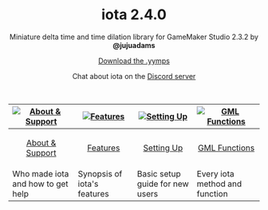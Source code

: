 <h1 align="center">iota 2.4.0</h1>

<p align="center">Miniature delta time and time dilation library for GameMaker Studio 2.3.2 by <b>@jujuadams</b></p>

<p align="center"><a href="https://github.com/JujuAdams/iota/releases/">Download the .yymps</a></p>

<p align="center">Chat about iota on the <a href="https://discord.gg/8krYCqr">Discord server</a></p>

&nbsp;

|[![About & Support](https://raw.githubusercontent.com/wiki/JujuAdams/scribble/images/faq.png)](https://github.com/JujuAdams/iota/wiki/About-&-Support)|[![Features](https://raw.githubusercontent.com/wiki/JujuAdams/scribble/images/features.png)](https://github.com/JujuAdams/iota/wiki/Features)|[![Setting Up](https://raw.githubusercontent.com/wiki/JujuAdams/scribble/images/setup.png)](https://github.com/JujuAdams/iota/wiki/Setting-Up)|[![GML Functions](https://raw.githubusercontent.com/wiki/JujuAdams/scribble/images/code.png)](https://github.com/JujuAdams/iota/wiki/GML-Functions)|
|----------------------|----------------------|----------------------|----------------------|
|<p align="center">[About & Support](https://github.com/JujuAdams/iota/wiki/About-&-Support)</p>|<p align="center">[Features](https://github.com/JujuAdams/iota/wiki/Features)</p>|<p align="center">[Setting Up](https://github.com/JujuAdams/iota/wiki/Setting-Up)</p>|<p align="center">[GML Functions](https://github.com/JujuAdams/iota/wiki/GML-Functions)</p>|
|Who made iota and how to get help| Synopsis of iota's features | Basic setup guide for new users | Every iota method and function|
